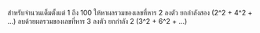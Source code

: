 สำหรับจำนวนเต็มตั้งแต่ 1 ถึง 100 ให้หาผลรวมของเลขที่หาร 2 ลงตัว ยกกำลังสอง (2^2 + 4^2 + ...) ลบด้วยผลรวมของเลขที่หาร 3 ลงตัว ยกกำลัง 2 (3^2 + 6^2 + ...)
